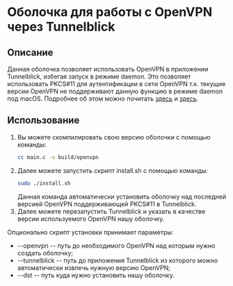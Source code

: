 # Оболочка для работы с OpenVPN через Tunnelblick
## Описание
Данная оболочка позволяет использовать OpenVPN в приложении Tunnelblick, избегая запуск в режимe daemon. Это позволяет использовать PKCS#11 для аутентификации в сети OpenVPN т.к. текущие версии OpenVPN не поддерживают данную функцию в режиме daemon под macOS. Подробнее об этом можно почитать [здесь](https://ludovicrousseau.blogspot.com/2015/11/os-x-el-capitan-bug-pcsc-not-usable.html) и [здесь](https://community.openvpn.net/openvpn/ticket/961?__cf_chl_jschl_tk__=b79e3e0eb7b4f257b127b089c19c1349dc860724-1597754845-0-AapAnwK0Qe3fpEWh5bjTfhnT9QhWLtrQM5bAMY9_7-I-0SajAHsBdP30VhmZMdoAkHjlYIgVx0zQ-14ki9BL6j5PvIfQUCXmFFOiK_zecXi-phl59XMhUus2iHtMwBNV_nmlAZyUbeYNPlS0Fp-99cSPggBsFDUQBMsux09hLIO-NuT71qNrORPZ1ksvWBow3dfZG-Cg2JQQsDKCHIfdONaoy2Wrd2MWruBR_-I4Clvf00ADRkcWzrtmWPxqj9EuO4DNjoBjsetY6jhYRdJxRKrwp1Gl_ZoAYKtiUNRvNnXO).
## Использование

1. Вы можете скомпилировать свою версию оболочки с помощью команды:
	```bash
	cc main.c -o build/openvpn
	```
2. Далее можете запустить скрипт install.sh с помощью команды:
	```bash
	sudo ./install.sh
	```
	Данная команда автоматически установить оболочку над последней версией OpenVPN поддерживающей PKCS#11 в Tunnelblick.
3. Далее можете перезапустить Tunnelblick и указать в качестве версии используемого OpenVPN нашу оболочку.

Опционально скрипт установки принимает параметры:
- --openvpn  -- путь до необходимого OpenVPN над которым нужно создать оболочку;
- --tunnelblick -- путь до приложения Tunnelblick из которого можно автоматически извлечь нужную версию OpenVPN;
- --dst -- путь куда нужно установить нашу оболочку.

